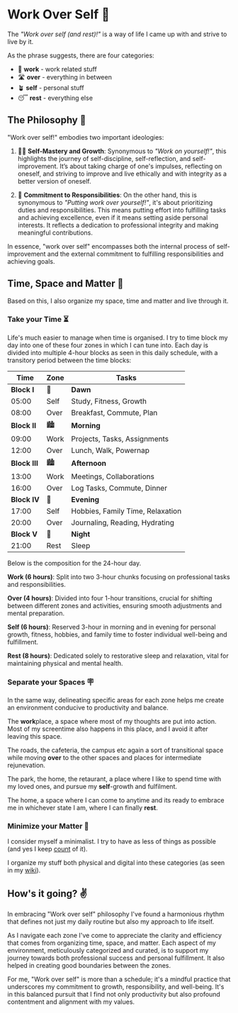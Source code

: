 # Work Over Self 🍱

The _"Work over self (and rest)!"_ is a way of life I came up with and strive to live by it.

As the phrase suggests, there are four categories:

- 💼 **work** - work related stuff
- 🛣️ **over** - everything in between
- 🪴 **self** - personal stuff
- 😴 **rest** - everything else

## The Philosophy 📜

"Work over self!" embodies two important ideologies:

1. 🧘‍♂️ **Self-Mastery and Growth**: Synonymous to _"Work on yourself!"_, this highlights the journey of self-discipline, self-reflection, and self-improvement. It’s about taking charge of one's impulses, reflecting on oneself, and striving to improve and live ethically and with integrity as a better version of oneself.

2. 🌱 **Commitment to Responsibilities**: On the other hand, this is synonymous to _"Putting work over yourself!"_, it's about prioritizing duties and responsibilities. This means putting effort into fulfilling tasks and achieving excellence, even if it means setting aside personal interests. It reflects a dedication to professional integrity and making meaningful contributions.

In essence, "work over self" encompasses both the internal process of self-improvement and the external commitment to fulfilling responsibilities and achieving goals.

## Time, Space and Matter 🌌

Based on this, I also organize my space, time and matter and live through it.

### Take your Time ⏳

Life's much easier to manage when time is organised. I try to time block my day into one of these four zones in which I can tune into. Each day is divided into multiple 4-hour blocks as seen in this daily schedule, with a transitory period between the time blocks:

| Time  | Zone  | Tasks                             |
|-------|-------|-----------------------------------|
| **Block I**   | 🌇 | **Dawn**                     |
| 05:00 | Self  | Study, Fitness, Growth            |
| 08:00 | Over  | Breakfast, Commute, Plan          |
| **Block II**  | 🏙️ | **Morning**                  |
| 09:00 | Work  | Projects, Tasks, Assignments      |
| 12:00 | Over  | Lunch, Walk, Powernap             |
| **Block III** | 🏙️ | **Afternoon**                |
| 13:00 | Work  | Meetings, Collaborations          |
| 16:00 | Over  | Log Tasks, Commute, Dinner        |
| **Block IV**  | 🌆 | **Evening**                  |
| 17:00 | Self  | Hobbies, Family Time, Relaxation  |
| 20:00 | Over  | Journaling, Reading, Hydrating    |
| **Block V**   | 🌃 | **Night**                    |
| 21:00 | Rest  | Sleep                             |

Below is the composition for the 24-hour day.

**Work (6 hours)**: Split into two 3-hour chunks focusing on professional tasks and responsibilities.

**Over (4 hours)**: Divided into four 1-hour transitions, crucial for shifting between different zones and activities, ensuring smooth adjustments and mental preparation.

**Self (6 hours)**: Reserved 3-hour in morning and in evening for personal growth, fitness, hobbies, and family time to foster individual well-being and fulfillment.

**Rest (8 hours)**: Dedicated solely to restorative sleep and relaxation, vital for maintaining physical and mental health.

### Separate your Spaces 🪧

In the same way, delineating specific areas for each zone helps me create an environment conducive to productivity and balance.

The **work**place, a space where most of my thoughts are put into action. Most of my screentime also happens in this place, and I avoid it after leaving this space.

The roads, the cafeteria, the campus etc again a sort of transitional space while moving **over** to the other spaces and places for intermediate rejunevation.

The park, the home, the retaurant, a place where I like to spend time with my loved ones, and pursue my **self**-growth and fulfilment.

The home, a space where I can come to anytime and its ready to embrace me in whichever state I am, where I can finally **rest**.

### Minimize your Matter 🎒

I consider myself a minimalist. I try to have as less of things as possible (and yes I keep [count](things) of it).

I organize my stuff both physical and digital into these categories (as seen in my [wiki](https://8hantanu.net/wiki)).

## How's it going? ✌

In embracing "Work over self" philosophy I've found a harmonious rhythm that defines not just my daily routine but also my approach to life itself.

As I navigate each zone I've come to appreciate the clarity and efficiency that comes from organizing time, space, and matter. Each aspect of my environment, meticulously categorized and curated, is to support my journey towards both professional success and personal fulfillment. It also helped in creating good boundaries between the zones.

For me, "Work over self" is more than a schedule; it's a mindful practice that underscores my commitment to growth, responsibility, and well-being. It's in this balanced pursuit that I find not only productivity but also profound contentment and alignment with my values.
